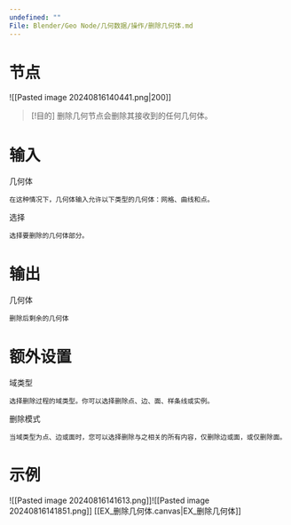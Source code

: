 ```yaml
---
undefined: ""
File: Blender/Geo Node/几何数据/操作/删除几何体.md
---
```

# 节点
![[Pasted image 20240816140441.png|200]]

>[!目的]
>删除几何节点会删除其接收到的任何几何体。

# 输入
几何体

	在这种情况下，几何体输入允许以下类型的几何体：网格、曲线和点。
选择

	选择要删除的几何体部分。

# 输出
几何体

	删除后剩余的几何体

# 额外设置
域类型

	选择删除过程的域类型。你可以选择删除点、边、面、样条线或实例。
删除模式

	当域类型为点、边或面时，您可以选择删除与之相关的所有内容，仅删除边或面，或仅删除面。

# 示例
![[Pasted image 20240816141613.png]]![[Pasted image 20240816141851.png]]
[[EX_删除几何体.canvas|EX_删除几何体]]